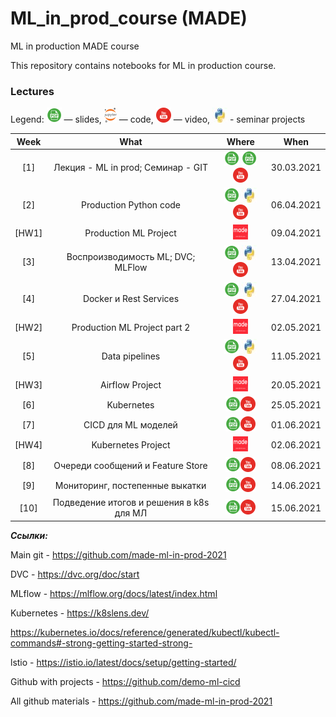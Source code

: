 # ML_in_prod_course (MADE)
ML in production MADE course

This repository contains notebooks for ML in production course.

### Lectures

Legend: ![](./icons/pdf.png) — slides, ![](./icons/jupyter.png) — code, ![](./icons/youtube.png) — video, ![](./icons/python.jpg) - seminar projects

Week | What | Where | When
:--: | :--: | :---: | :--:
[1] | Лекция - ML in prod;   Семинар - GIT | [![Lection](./icons/pdf.png)](lections/ML_in_prod_intro.pdf) [![Seminar](./icons/pdf.png)](seminars/GIT.pdf) [![Youtube](./icons/youtube.png)](https://youtu.be/j2TFukHcjDY) | 30.03.2021
[2] | Production Python code | [![](./icons/pdf.png)](lections//Production_python.pdf) [![](./icons/python.jpg)](seminars//ml_project_example-main)  [![](./icons/youtube.png)](https://youtu.be/9dDgfPPgNVU) | 06.04.2021
[HW1] | Production ML Project | [![HW](./icons/made2.png)](hw/hw1.pdf) | 09.04.2021
[3] | Воспроизводимость ML; DVC; MLFlow | [![](./icons/pdf.png)](lections/Vosproizvodimost_dvc.pdf) [![](./icons/python.jpg)](seminars//ml_project_example_with_dvc_ml_flow) [![](./icons/youtube.png)](https://youtu.be/uZ5kVMJej-s) | 13.04.2021
[4] | Docker и Rest Services | [![](./icons/pdf.png)](lections//Docker_and_rest.pdf) [![](./icons/python.jpg)](seminars//inference_examples-main) [![](./icons/youtube.png)](https://youtu.be/bo_lbJtTWAg) | 27.04.2021
[HW2] | Production ML Project part 2 | [![HW](./icons/made2.png)](hw/hw2.pdf) | 02.05.2021
[5] | Data pipelines | [![](./icons/pdf.png)](lections//data_pipelines.pdf) [![](./icons/python.jpg)](seminars//airflow-examples-main) [![](./icons/youtube.png)](https://youtu.be/Ck1EDVhPYFU) | 11.05.2021
[HW3] | Airflow Project | [![HW](./icons/made2.png)](hw/hw3.pdf) | 20.05.2021
[6] | Kubernetes | [![](./icons/pdf.png)](lections//kubernetes.pdf)[![](./icons/youtube.png)](https://youtu.be/qbAcskug5UM) | 25.05.2021
[7] | CICD для ML моделей | [![](./icons/pdf.png)](lections//devops.pdf)[![](./icons/youtube.png)](https://youtu.be/EbkExSUjJ7M) | 01.06.2021
[HW4] | Kubernetes Project | [![HW](./icons/made2.png)](hw/hw4.pdf) | 02.06.2021
[8] | Очереди сообщений и Feature Store | [![](./icons/pdf.png)](lections//feature_store.pdf)[![](./icons/youtube.png)](https://youtu.be/QpetATgXHoI) | 08.06.2021
[9] | Мониторинг, постепенные выкатки | [![](./icons/pdf.png)](lections//Monitoring.pdf)[![](./icons/youtube.png)](https://youtu.be/b60EaEzfbTw) | 14.06.2021
[10] | Подведение итогов и решения в k8s для МЛ | [![](./icons/pdf.png)](lections//Monitoring.pdf)[![](./icons/youtube.png)](https://youtu.be/i3sF0PQuQG8) | 15.06.2021

***Ссылки:***

Main git - https://github.com/made-ml-in-prod-2021

DVC    - https://dvc.org/doc/start

MLflow - https://mlflow.org/docs/latest/index.html

Kubernetes - https://k8slens.dev/

https://kubernetes.io/docs/reference/generated/kubectl/kubectl-commands#-strong-getting-started-strong-

lstio - https://istio.io/latest/docs/setup/getting-started/

Github with projects - https://github.com/demo-ml-cicd

All github materials - https://github.com/made-ml-in-prod-2021
